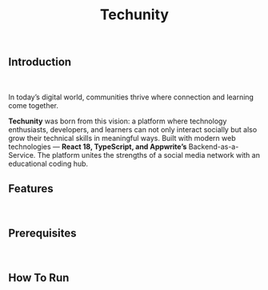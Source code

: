 <h1 align="center"> Techunity </h1>

<br>

<h2 align="left">Introduction</h2>


<br>

In today’s digital world, communities thrive where connection and learning come
together.

**Techunity** was born from this vision: a platform where technology
enthusiasts, developers, and learners can not only interact socially but also grow
their technical skills in meaningful ways. Built with modern web technologies — **React 18, TypeScript, and Appwrite’s**
Backend-as-a-Service. The platform unites the strengths of a social media network with an educational coding hub.


<h2 align="left">Features</h2>


<br>






<h2 align="left">Prerequisites</h2>


<br>




<h2 align="left">How To Run</h2>


<br>
